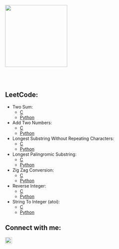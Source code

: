 [<img align="center" width="200" src="https://cdn.jsdelivr.net/npm/simple-icons@v3/icons/github.svg"/>][GitHub] 

<br><br/>

## **LeetCode:**

- Two Sum: 
    - [C][LC1 C]
    - [Python][LC1 PYTHON]
- Add Two Numbers: 
    - [C][LC2 C]
    - [Python][LC2 PYTHON]
- Longest Substring Without Repeating Characters:
    - [C][LC3 C]
    - [Python][LC3 PYTHON]
- Longest Palingromic Substring:
    - [C][LC5 C]
    - [Python][LC5 PYTHON]
- Zig Zag Conversion:
    - [C][LC6 C]
    - [Python][LC6 PYTHON]
- Reverse Integer:
    - [C][LC7 C]
    - [Python][LC7 PYTHON]
- String To Integer (atoi):
    - [C][LC8 C]
    - [Python][LC8 PYTHON]

[GitHub]:   https://github.com/milostiv/Algorithms
[LinkedIn]: https://linkedin.com/in/miloš-trifković-423101190

[LC1 C]: https://github.com/milostiv/Algorithms/tree/master/leetCode/c/p1_TwoSum/lc1.c
[LC2 C]: https://github.com/milostiv/Algorithms/blob/master/leetCode/c/p2_AddTwoNumbers/lc2.c
[LC3 C]: https://github.com/milostiv/Algorithms/blob/master/leetCode/c/p3_LongestSubstringWithoutRepeatingCharacters/lc3.c
[LC5 C]: https://github.com/milostiv/Algorithms/blob/master/leetCode/c/p5_LongestPalindromicSubstring/lc5.c
[LC6 C]: https://github.com/milostiv/Algorithms/blob/master/leetCode/c/p6_ZigZagConversion/lc6.c
[LC7 C]: https://github.com/milostiv/Algorithms/blob/master/leetCode/c/p7_ReverseInteger/lc7.c
[LC8 C]: https://github.com/milostiv/Algorithms/blob/master/leetCode/c/p8_StringToInteger_atoi/lc8.c

[LC1 PYTHON]: https://github.com/milostiv/Algorithms/tree/master/leetCode/python/p1_TwoSum/lc1.py
[LC2 PYTHON]: https://github.com/milostiv/Algorithms/blob/master/leetCode/python/p2_AddTwoNumbers/lc2.py
[LC3 PYTHON]: https://github.com/milostiv/Algorithms/blob/master/leetCode/python/p3_LongestSubstringWithoutRepeatingCharacters/lc3.py
[LC5 PYTHON]: https://github.com/milostiv/Algorithms/blob/master/leetCode/python/p5_LongestPalindromicSubstring/lc5.py 
[LC6 PYTHON]: https://github.com/milostiv/Algorithms/blob/master/leetCode/python/p6_ZigZagConversion/lc6.py
[LC7 PYTHON]: https://github.com/milostiv/Algorithms/blob/master/leetCode/python/p7_ReverseInteger/lc7.py
[LC8 PYTHON]: https://github.com/milostiv/Algorithms/blob/master/leetCode/python/p8_StringToInteger_atoi/lc8.py

## **Connect with me:**

[<img align="left" width="22px" src="https://cdn.jsdelivr.net/npm/simple-icons@v3/icons/linkedin.svg"/>][LinkedIn]
